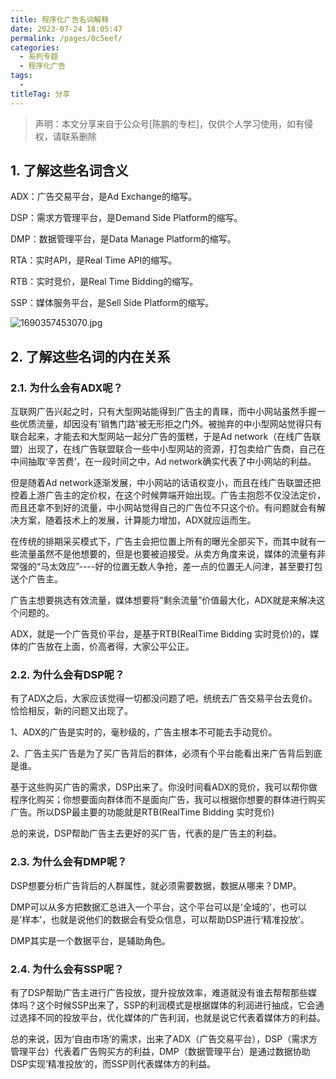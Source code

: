```yaml
---
title: 程序化广告名词解释
date: 2023-07-24 18:05:47
permalink: /pages/0c5eef/
categories:
  - 系列专题
  - 程序化广告
tags:
  - 
titleTag: 分享
---
```


> 声明：本文分享来自于公众号[陈鹏的专栏]，仅供个人学习使用，如有侵权，请联系删除

## 1. 了解这些名词含义

ADX：广告交易平台，是Ad Exchange的缩写。

DSP：需求方管理平台，是Demand Side Platform的缩写。

DMP：数据管理平台，是Data Manage Platform的缩写。

RTA：实时API，是Real Time API的缩写。

RTB：实时竞价，是Real Time Bidding的缩写。

SSP：媒体服务平台，是Sell Side Platform的缩写。

<img src="http://pic.yupoo.com/huakaibuting/d8b611bd/717c1992.jpg" alt="1690357453070.jpg">


## 2. 了解这些名词的内在关系
### 2.1. 为什么会有ADX呢？

互联网广告兴起之时，只有大型网站能得到广告主的青睐，而中小网站虽然手握一些优质流量，却因没有'销售门路'被无形拒之门外。被抛弃的中小型网站觉得只有联合起来，才能去和大型网站一起分广告的蛋糕，于是Ad network（在线广告联盟）出现了，在线广告联盟联合一些中小型网站的资源，打包卖给广告商，自己在中间抽取‘辛苦费’，在一段时间之中，Ad network确实代表了中小网站的利益。

但是随着Ad network逐渐发展，中小网站的话语权变小，而且在线广告联盟还把控着上游广告主的定价权，在这个时候弊端开始出现。广告主抱怨不仅没法定价，而且还拿不到好的流量，中小网站觉得自己的广告位不只这个价。有问题就会有解决方案，随着技术上的发展，计算能力增加，ADX就应运而生。

在传统的排期采买模式下，广告主会把位置上所有的曝光全部买下，而其中就有一些流量虽然不是他想要的，但是也要被迫接受。从卖方角度来说，媒体的流量有非常强的“马太效应”----好的位置无数人争抢，差一点的位置无人问津，甚至要打包送个广告主。

广告主想要挑选有效流量，媒体想要将“剩余流量”价值最大化，ADX就是来解决这个问题的。

ADX，就是一个广告竞价平台，是基于RTB(RealTime Bidding 实时竞价)的，媒体的广告放在上面，价高者得，大家公平公正。

### 2.2. 为什么会有DSP呢？

有了ADX之后，大家应该觉得一切都没问题了吧，统统去广告交易平台去竞价。恰恰相反，新的问题又出现了。

1、ADX的广告是实时的，毫秒级的，广告主根本不可能去手动竞价。

2、广告主买广告是为了买广告背后的群体，必须有个平台能看出来广告背后到底是谁。

基于这些购买广告的需求，DSP出来了。你没时间看ADX的竞价，我可以帮你做程序化购买；你想要面向群体而不是面向广告，我可以根据你想要的群体进行购买广告。所以DSP最主要的功能就是RTB(RealTime Bidding 实时竞价)

总的来说，DSP帮助广告主去更好的买广告，代表的是广告主的利益。
### 2.3. 为什么会有DMP呢？

DSP想要分析广告背后的人群属性，就必须需要数据，数据从哪来？DMP。

DMP可以从多方把数据汇总进入一个平台，这个平台可以是'全域的'，也可以是'样本'，也就是说他们的数据会有受众信息，可以帮助DSP进行‘精准投放’。

DMP其实是一个数据平台，是辅助角色。
### 2.4. 为什么会有SSP呢？

有了DSP帮助广告主进行广告投放，提升投放效率，难道就没有谁去帮帮那些媒体吗？这个时候SSP出来了，SSP的利润模式是根据媒体的利润进行抽成，它会通过选择不同的投放平台，优化媒体的广告利润，也就是说它代表着媒体方的利益。

总的来说，因为‘自由市场’的需求，出来了ADX（广告交易平台），DSP（需求方管理平台）代表着广告购买方的利益，DMP（数据管理平台）是通过数据协助DSP实现‘精准投放’的，而SSP则代表媒体方的利益。